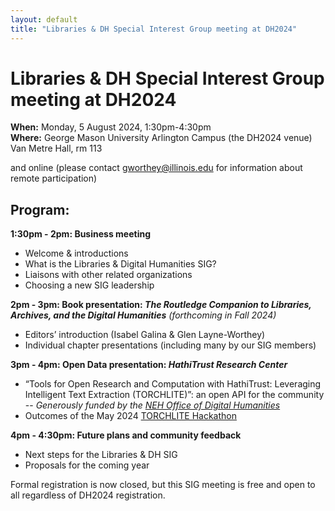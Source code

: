 ```yaml
---
layout: default
title: "Libraries & DH Special Interest Group meeting at DH2024"
---
```

# Libraries & DH Special Interest Group meeting at DH2024

**When:** Monday, 5 August 2024, 1:30pm-4:30pm  
**Where:** George Mason University Arlington Campus (the DH2024 venue)  
Van Metre Hall, rm 113

and online (please contact <gworthey@illinois.edu> for information about remote participation)

## Program:

**1:30pm - 2pm: Business meeting**
- Welcome & introductions
- What is the Libraries & Digital Humanities SIG?
- Liaisons with other related organizations
- Choosing a new SIG leadership

**2pm - 3pm: Book presentation: _The Routledge Companion to Libraries, Archives, and the Digital Humanities_** _(forthcoming in Fall 2024)_
- Editors’ introduction (Isabel Galina & Glen Layne-Worthey)
- Individual chapter presentations (including many by our SIG members)

**3pm - 4pm: Open Data presentation: _HathiTrust Research Center_**
- “Tools for Open Research and Computation with HathiTrust: Leveraging Intelligent Text Extraction (TORCHLITE)”: an open API for the community 
-- _Generously funded by the [NEH Office of Digital Humanities](https://www.neh.gov/divisions/odh)_
- Outcomes of the May 2024 [TORCHLITE Hackathon](https://htrc.github.io/torchlite-hackathon/) 

**4pm - 4:30pm: Future plans and community feedback**
- Next steps for the Libraries & DH SIG
- Proposals for the coming year


Formal registration is now closed, but this SIG meeting is free and open to all regardless of DH2024 registration.


